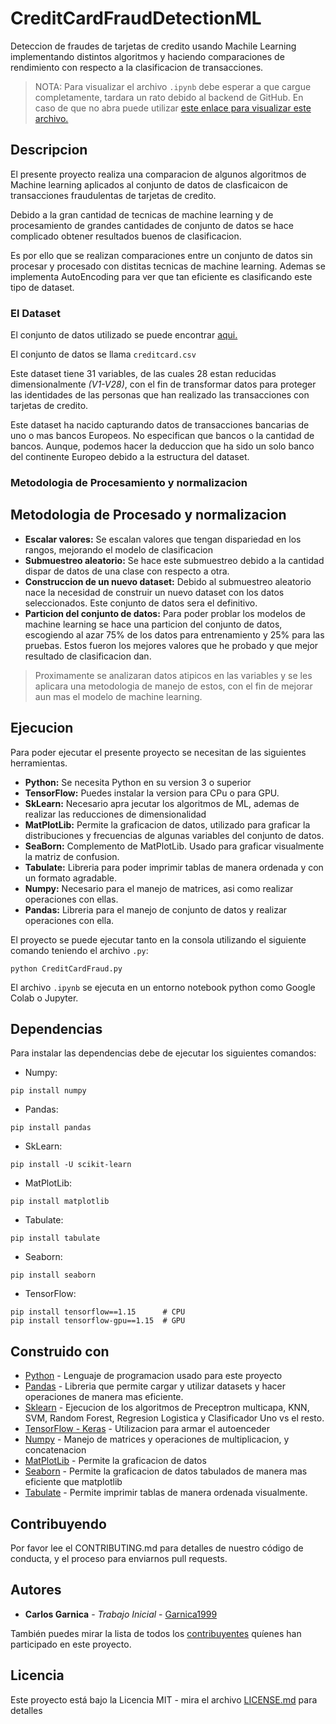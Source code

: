 # CreditCardFraudDetectionML
Deteccion de fraudes de tarjetas de credito usando Machile Learning implementando distintos algoritmos y haciendo comparaciones de rendimiento con respecto a la clasificacion de transacciones.

> NOTA: Para visualizar el archivo ```.ipynb``` debe esperar a que cargue completamente, tardara un rato debido al backend de GitHub. En caso de que no abra puede utilizar [este enlace para visualizar este archivo.](https://nbviewer.jupyter.org/github/Garnica1999/CreditCardFraudDetectionML/blob/master/CreditCardFraud.ipynb)

## Descripcion

El presente proyecto realiza una comparacion de algunos algoritmos de Machine learning aplicados al conjunto de datos de clasficaicon de transacciones fraudulentas de tarjetas de credito.

Debido a la gran cantidad de tecnicas de machine learning y de procesamiento de grandes cantidades de conjunto de datos se hace complicado obtener resultados buenos de clasificacion.

Es por ello que se realizan comparaciones entre un conjunto de datos sin procesar y procesado con distitas tecnicas de machine learning. Ademas se implementa AutoEncoding para ver que tan eficiente es clasificando este tipo de dataset.

### El Dataset

El conjunto de datos utilizado se puede encontrar [aqui.](https://www.kaggle.com/mlg-ulb/creditcardfraud)

El conjunto de datos se llama ```creditcard.csv```

Este dataset tiene 31 variables, de las cuales 28 estan reducidas dimensionalmente *(V1-V28)*, con el fin de transformar datos para proteger las identidades de las personas que han realizado las transacciones con tarjetas de credito.

Este dataset ha nacido capturando datos de transacciones bancarias de uno o mas bancos Europeos. No especifican que bancos o la cantidad de bancos. Aunque, podemos hacer la deduccion que ha sido un solo banco del continente Europeo debido a la estructura del dataset.

### Metodologia de Procesamiento y normalizacion

## Metodologia de Procesado y normalizacion

*   **Escalar valores:** Se escalan valores que tengan dispariedad en los rangos, mejorando el modelo de clasificacion
*   **Submuestreo aleatorio:** Se hace este submuestreo debido a la cantidad dispar de datos de una clase con respecto a otra.
*   **Construccion de un nuevo dataset:** Debido al submuestreo aleatorio nace la necesidad de construir un nuevo dataset con los datos seleccionados. Este conjunto de datos sera el definitivo.
*   **Particion del conjunto de datos:** Para poder problar los modelos de machine learning se hace una particion del conjunto de datos, escogiendo al azar 75% de los datos para entrenamiento y 25% para las pruebas. Estos fueron los mejores valores que he probado y que mejor resultado de clasificacion dan.

> Proximamente se analizaran datos atipicos en las variables y se les aplicara una metodologia de manejo de estos, con el fin de mejorar aun mas el modelo de machine learning.

## Ejecucion

Para poder ejecutar el presente proyecto se necesitan de las siguientes herramientas.

* **Python:** Se necesita Python en su version 3 o superior
* **TensorFlow:** Puedes instalar la version para CPu o para GPU.
* **SkLearn:** Necesario apra jecutar los algoritmos de ML, ademas de realizar las reducciones de dimensionalidad
* **MatPlotLib:** Permite la graficacion de datos, utilizado para graficar la distribuciones y frecuencias de algunas variables del conjunto de datos.
* **SeaBorn:** Complemento de MatPlotLib. Usado para graficar visualmente la matriz de confusion.
* **Tabulate:** Libreria para poder imprimir tablas de manera ordenada y con un formato agradable.
* **Numpy:** Necesario para el manejo de matrices, asi como realizar operaciones con ellas.
* **Pandas:** Libreria para el manejo de conjunto de datos y realizar operaciones con ella.

El proyecto se puede ejecutar tanto en la consola utilizando el siguiente comando teniendo el archivo ```.py```:
```
python CreditCardFraud.py
```
El archivo ```.ipynb``` se ejecuta en un entorno notebook python como Google Colab o Jupyter.


## Dependencias

Para instalar las dependencias debe de ejecutar los siguientes comandos:

* Numpy:
```
pip install numpy
```

* Pandas:

```
pip install pandas
```

* SkLearn:
```
pip install -U scikit-learn
```

* MatPlotLib:
```
pip install matplotlib
```

* Tabulate:

```
pip install tabulate
```

* Seaborn:
```
pip install seaborn
```

* TensorFlow:
```
pip install tensorflow==1.15      # CPU
pip install tensorflow-gpu==1.15  # GPU
```

## Construido con 

* [Python](https://www.python.org/) - Lenguaje de programacion usado para este proyecto
* [Pandas](https://pandas.pydata.org/) - Libreria que permite cargar y utilizar datasets y hacer operaciones de manera mas eficiente.
* [Sklearn](https://scikit-learn.org/stable/) - Ejecucion de los algoritmos de Preceptron multicapa, KNN, SVM, Random Forest, Regresion Logistica y Clasificador Uno vs el resto.
* [TensorFlow - Keras](https://www.tensorflow.org/) - Utilizacion para armar el autoenceder
* [Numpy](https://numpy.org/) - Manejo de matrices y operaciones de multiplicacion, y concatenacion
* [MatPlotLib](https://matplotlib.org/) - Permite la graficacion de datos
* [Seaborn](https://seaborn.pydata.org/) - Permite la graficacion de datos tabulados de manera mas eficiente que matplotlib
* [Tabulate](https://pypi.org/project/tabulate/) - Permite imprimir tablas de manera ordenada visualmente.

## Contribuyendo 

Por favor lee el CONTRIBUTING.md para detalles de nuestro código de conducta, y el proceso para enviarnos pull requests.

## Autores 

* **Carlos Garnica** - *Trabajo Inicial* - [Garnica1999](https://github.com/garnica1999)

También puedes mirar la lista de todos los [contribuyentes](https://github.com/Garnica1999/CreditCardFraudDetectionML/contributors) quíenes han participado en este proyecto. 

## Licencia 

Este proyecto está bajo la Licencia MIT - mira el archivo [LICENSE.md](https://github.com/Garnica1999/CreditCardFraudDetectionML/blob/master/LICENSE) para detalles
